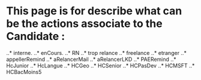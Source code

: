 # This page is for describe what can be the actions associate to the Candidate : 

..* interne.
..* enCours.
..* RN
..* trop relance
..* freelance
..* etranger
..* appellerRemind
..* aRelancerMail
..* aRelancerLKD
..* PAERemind
..* HcJunior
..* HcLangue
..* HCGeo
..* HCSenior
..* HCPasDev
..* HCMSFT
..* HCBacMoins5